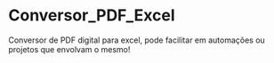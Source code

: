 # Conversor_PDF_Excel
 Conversor de PDF digital para excel, pode facilitar em automações ou projetos que envolvam o mesmo!
